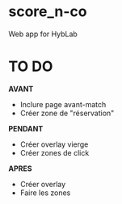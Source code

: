# score_n-co
Web app for HybLab


# TO DO
__AVANT__

* Inclure page avant-match
* Créer zone de "réservation"


__PENDANT__

* Créer overlay vierge
* Créer zones de click


__APRES__

* Créer overlay 
* Faire les zones
